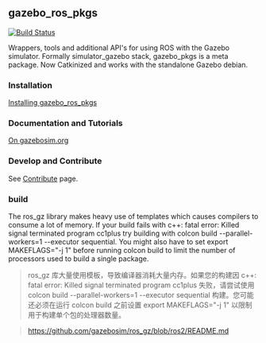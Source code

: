 ## gazebo_ros_pkgs

[![Build Status](http://build.ros.org/buildStatus/icon?job=Kpr__gazebo_ros_pkgs__ubuntu_xenial_amd64)](http://build.ros.org/job/Kpr__gazebo_ros_pkgs__ubuntu_xenial_amd64)

Wrappers, tools and additional API's for using ROS with the Gazebo simulator. Formally simulator_gazebo stack, gazebo_pkgs is a meta package. Now Catkinized and works with the standalone Gazebo debian.

### Installation

[Installing gazebo_ros_pkgs](http://gazebosim.org/tutorials?tut=ros2_installing&cat=connect_ros)

### Documentation and Tutorials

[On gazebosim.org](http://gazebosim.org/tutorials?cat=connect_ros)

### Develop and Contribute

See [Contribute](https://github.com/ros-simulation/gazebo_ros_pkgs/blob/ros2/CONTRIBUTING.md) page.

### build

The ros_gz library makes heavy use of templates which causes compilers to consume a lot of memory. If your build fails with c++: fatal error: Killed signal terminated program cc1plus try building with colcon build --parallel-workers=1 --executor sequential. You might also have to set export MAKEFLAGS="-j 1" before running colcon build to limit the number of processors used to build a single package.

> ros_gz 库大量使用模板，导致编译器消耗大量内存。如果您的构建因 c++: fatal error: Killed signal terminated program cc1plus 失败，请尝试使用 colcon build --parallel-workers=1 --executor sequential 构建。您可能还必须在运行 colcon build 之前设置 export MAKEFLAGS="-j 1" 以限制用于构建单个包的处理器数量。

> https://github.com/gazebosim/ros_gz/blob/ros2/README.md
